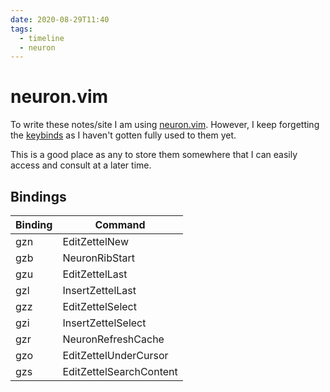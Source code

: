 ```yaml
---
date: 2020-08-29T11:40
tags:
  - timeline
  - neuron
---
```


# neuron.vim

To write these notes/site I am using
[neuron.vim](https://github.com/ihsanturk/neuron.vim). However, I keep
forgetting the [keybinds](https://github.com/ihsanturk/neuron.vim/blob/master/doc/neuron.vim.txt)
as I haven't gotten fully used to them yet.

This is a good place as any to store them somewhere that I can easily access
and consult at a later time.

## Bindings

| Binding | Command                 |
|---------|-------------------------|
| gzn     | EditZettelNew           |
| gzb     | NeuronRibStart          |
| gzu     | EditZettelLast          |
| gzl     | InsertZettelLast        |
| gzz     | EditZettelSelect        |
| gzi     | InsertZettelSelect      |
| gzr     | NeuronRefreshCache      |
| gzo     | EditZettelUnderCursor   |
| gzs     | EditZettelSearchContent |
